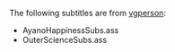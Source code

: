 The following subtitles are from [vgperson](http://vgperson.com/):

- AyanoHappinessSubs.ass
- OuterScienceSubs.ass
